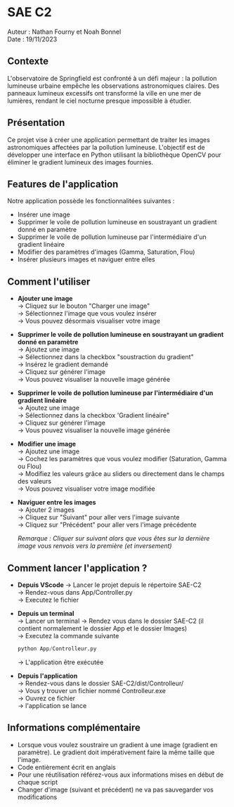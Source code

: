 # SAE C2

Auteur : Nathan Fourny et Noah Bonnel  
Date : 19/11/2023

## Contexte

L'observatoire de Springfield est confronté à un défi majeur : la pollution lumineuse urbaine empêche les observations astronomiques claires. Des panneaux lumineux excessifs ont transformé la ville en une mer de lumières, rendant le ciel nocturne presque impossible à étudier.

## Présentation

Ce projet vise à créer une application permettant de traiter les images astronomiques affectées par la pollution lumineuse. L'objectif est de développer une interface en Python utilisant la bibliothèque OpenCV pour éliminer le gradient lumineux des images fournies.

## Features de l'application

Notre application possède les fonctionnalitées suivantes :

* Insérer une image
* Supprimer le voile de pollution lumineuse en soustrayant un gradient donné en paramètre
* Supprimer le voile de pollution lumineuse par l'intermédiaire d'un gradient linéaire
* Modifier des paramètres d'images (Gamma, Saturation, Flou)
* Insérer plusieurs images et naviguer entre elles

## Comment l'utiliser

* **Ajouter une image**  
    -> Cliquez sur le bouton "Charger une image"  
    -> Sélectionnez l'image que vous voulez insérer  
    -> Vous pouvez désormais visualiser votre image  

* **Supprimer le voile de pollution lumineuse en soustrayant un gradient donné en paramètre**  
    -> Ajoutez une image  
    -> Sélectionnez dans la checkbox "soustraction du gradient"  
    -> Insérez le gradient demandé  
    -> Cliquez sur générer l'image  
    -> Vous pouvez visualiser la nouvelle image générée  

* **Supprimer le voile de pollution lumineuse par l'intermédiaire d'un gradient linéaire**  
    -> Ajoutez une image  
    -> Sélectionnez dans la checkbox 'Gradient linéaire"  
    -> Cliquez sur générer l'image  
    -> Vous pouvez visualiser la nouvelle image générée  

* **Modifier une image**   
    -> Ajoutez une image  
    -> Cochez les paramètres que vous voulez modifier (Saturation, Gamma ou Flou)  
    -> Modifiez les valeurs grâce au sliders ou directement dans le champs des valeurs  
    -> Vous pouvez visualiser votre image modifiée  

* **Naviguer entre les images**  
    -> Ajouter 2 images  
    -> Cliquez sur "Suivant" pour aller vers l'image suivante  
    -> Cliquez sur "Précédent" pour aller vers l'image précédente  

    *Remarque : Cliquer sur suivant alors que vous êtes sur la dernière image vous renvois vers la première (et inversement)*

## Comment lancer l'application ?

* **Depuis VScode**
    -> Lancer le projet depuis le répertoire SAE-C2  
    -> Rendez-vous dans App/Controller.py  
    -> Executez le fichier

* **Depuis un terminal**  
    -> Lancer un terminal
    -> Rendez vous dans le dossier SAE-C2 (il contient normalement le dossier App et le dossier Images)  
    -> Executez la commande suivante  

    ```py
    python App/Controlleur.py
    ```

    -> L'application être exécutée  

* **Depuis l'application**  
    -> Rendez-vous dans le dossier SAE-C2/dist/Controlleur/  
    -> Vous y trouver un fichier nommé Controlleur.exe  
    -> Ouvrez ce fichier  
    -> l'application se lance  

## Informations complémentaire

* Lorsque vous voulez soustraire un gradient à une image (gradient en paramètre). Le gradient doit impérativement faire la même taille que l'image.
* Code entièrement écrit en anglais
* Pour une réutilisation référez-vous aux informations mises en début de chaque script
* Changer d'image (suivant et précédent) ne va pas sauvegarder vos modifications